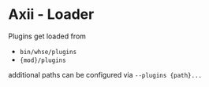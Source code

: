 # Axii - Loader

Plugins get loaded from

- `bin/whse/plugins`
- `{mod}/plugins`

additional paths can be configured via `--plugins {path}...`